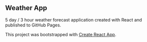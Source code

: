 ## Weather App

5 day / 3 hour weather forecast application created with React and published to GitHub Pages.

This project was bootstrapped with [Create React App](https://github.com/facebook/create-react-app).
